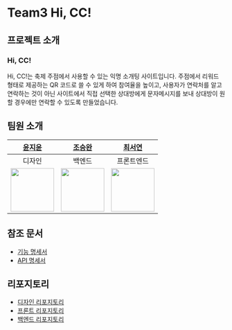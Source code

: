 # Team3 Hi, CC!

## 프로젝트 소개

### Hi, CC!

Hi, CC!는 축제 주점에서 사용할 수 있는 익명 소개팅 사이트입니다. 주점에서 리워드 형태로 제공하는 QR 코드로 쓸 수 있게 하여 참여율을 높이고, 사용자가 연락처를 알고 연락하는 것이 아닌 사이트에서 직접 선택한 상대방에게 문자메시지를 보내 상대방이 원할 경우에만 연락할 수 있도록 만들었습니다.

## 팀원 소개

|                     [윤지윤](https://github.com/jiyoon07)                     |                     [조승완](https://github.com/wnynya)                      |                   [최서연](https://github.com/seoyeon5117)                    |
| :---------------------------------------------------------------------------: | :--------------------------------------------------------------------------: | :---------------------------------------------------------------------------: |
|                                    디자인                                     |                                    백엔드                                    |                                  프론트엔드                                   |
| <img src="https://avatars.githubusercontent.com/u/170223922?v=4" width="100"> | <img src="https://avatars.githubusercontent.com/u/52326888?v=4" width="100"> | <img src="https://avatars.githubusercontent.com/u/143925634?v=4" width="100"> |

## 참조 문서

- [기능 명세서](https://github.com/HICC-2024-PROJECT-PRESENTATION-CONTEST/Team3/blob/main/docs/%EA%B8%B0%EB%8A%A5-%EB%AA%85%EC%84%B8%EC%84%9C.md)
- [API 명세서](https://github.com/HICC-2024-PROJECT-PRESENTATION-CONTEST/Team3/blob/main/docs/API-%EB%AA%85%EC%84%B8%EC%84%9C.md)

## 리포지토리

- [디자인 리포지토리](https://github.com/HICC-2024-PROJECT-PRESENTATION-CONTEST/Team3_design)
- [프론트 리포지토리](https://github.com/HICC-2024-PROJECT-PRESENTATION-CONTEST/Team3-Frontend)
- [백엔드 리포지토리](https://github.com/HICC-2024-PROJECT-PRESENTATION-CONTEST/Team3-Backend)
